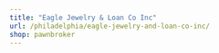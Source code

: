 ```yaml
---
title: "Eagle Jewelry & Loan Co Inc"
url: /philadelphia/eagle-jewelry-and-loan-co-inc/
shop: pawnbroker
---
```

